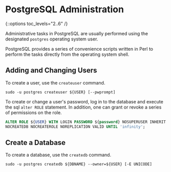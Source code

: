 # PostgreSQL Administration
{::options toc_levels="2..6" /}

Administrative tasks in PostgreSQL are usually performed using the designated
`postgres` operating system user.

PostgreSQL provides a series of convenience
scripts written in Perl to perform the tasks directly from the operating
system shell.


## Adding and Changing Users
To create a user, use the `createuser` command.

```shell
sudo -u postgres createuser ${USER} [--pwprompt]
```

To create or change a user's password, log in to the database and execute
the sql `alter ROLE` statement. In addition, one can grant or revoke a series
of permissions on the role.

```sql
ALTER ROLE ${USER} WITH LOGIN PASSWORD ${password} NOSUPERUSER INHERIT
NOCREATEDB NOCREATEROLE NOREPLICATION VALID UNTIL 'infinity';
```

## Create a Database
To create a database, use the `createdb` command.

```shell
sudo -u postgres createdb ${DBNAME} --owner=${USER} [-E UNICODE]
```
